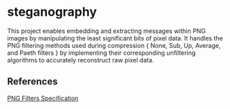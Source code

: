 # steganography
This project enables embedding and extracting messages within PNG images by manipulating the least significant bits of pixel data. It handles the PNG filtering methods used during compression { None, Sub, Up, Average, and Paeth filters } by implementing their corresponding unfiltering algorithms to accurately reconstruct raw pixel data.

## References

[PNG Filters Specification](https://www.w3.org/TR/PNG-Filters.html)
